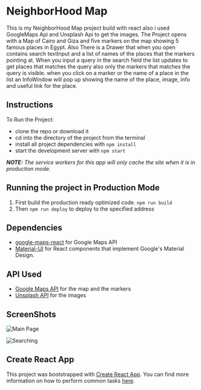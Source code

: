 # NeighborHood Map

This is my NeighborHood Map project build with react also i used GoogleMaps Api and Unsplash Api to get the images. The Project opens with a Map of Cairo and Giza and five markers on the map showing 5 famous places in Egypt. Also There is a Drawer that when you open contains search textInput and a list of names of the places that the markers pointing at. When you input a query in the search field the list updates to get places that matches the query also only the markers that matches the query is visible. when you click on a marker or the name of a place in the list an InfoWindow will pop up showing the name of the place, image, info and useful link for the place.

## Instructions

To Run the Project:
* clone the repo or download it
* cd into the directory of the project from the terminal
* install all project dependencies with `npm install`
* start the development server with `npm start`

***NOTE:*** *The service workers for this app will only cache the site when it is in production mode.*

## Running the project in Production Mode

1. First build the production ready optimized code. `npm run build`
2. Then `npm run deploy` to deploy to the specified address

## Dependencies
* [google-maps-react](https://github.com/fullstackreact/google-maps-react) for Google Maps API
* [Material-UI](https://github.com/mui-org/material-ui) for React components that implement Google's Material Design.

## API Used
* [Google Maps API](https://developers.google.com/maps/documentation/) for the map and the markers
* [Unsplash API](https://unsplash.com/developers) for the images

## ScreenShots

![Main Page](http://oi67.tinypic.com/2z82n2s.jpg)


![Searching](http://oi63.tinypic.com/1z1sgud.jpg)


## Create React App

This project was bootstrapped with [Create React App](https://github.com/facebookincubator/create-react-app). You can find more information on how to perform common tasks [here](https://github.com/facebookincubator/create-react-app/blob/master/packages/react-scripts/template/README.md).
